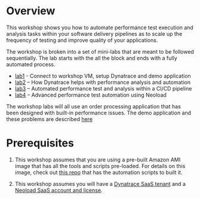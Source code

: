 # Overview

This workshop shows you how to automate performance test execution and analysis tasks within your software delivery pipelines as to scale up the frequency of testing and improve quality of your applications.

The workshop is broken into a set of mini-labs that are meant to be followed sequentially. The lab starts with the all the block and ends with a fully automated process.

* [lab1](./lab1/README.md) - Connect to workshop VM, setup Dynatrace and demo application 
* [lab2](./lab2/README.md) – How Dynatrace helps with performance analysis and automation
* [lab3](./lab3/README.md) – Automated performance test and analysis within a CI/CD pipeline 
* [lab4](./lab4/README.md) – Advanced performance test automation using Neoload

The workshop labs will all use an order processing application that has been designed with built-in performance issues.  The demo application and these problems are described [here](APPLICATION.md)

# Prerequisites

1. This workshop assumes that you are using a pre-built Amazon AMI image that has all the tools and scripts pre-loaded. For details on this image, check out [this repo](https://github.com/dynatrace-neoload-perf-workshop-infra/infra-tooling) that has the automation scripts to built it.

2. This workshop assumes you will have a [Dynatrace SaaS tenant](https://www.dynatrace.com/trial/) and a [Neoload SaaS account and license](https://www.neotys.com/).
